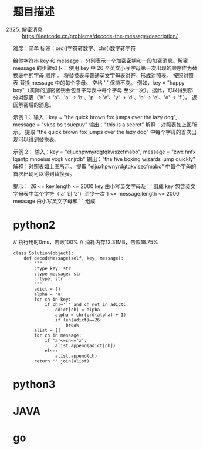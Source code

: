# 题目描述

2325. 解密消息  
https://leetcode.cn/problems/decode-the-message/description/  

难度：简单
标签：ord()字符转数字、chr()数字转字符

给你字符串 key 和 message ，分别表示一个加密密钥和一段加密消息。解密 message 的步骤如下：
使用 key 中 26 个英文小写字母第一次出现的顺序作为替换表中的字母 顺序 。
将替换表与普通英文字母表对齐，形成对照表。
按照对照表 替换 message 中的每个字母。
空格 ' ' 保持不变。
例如，key = "happy boy"（实际的加密密钥会包含字母表中每个字母 至少一次），据此，可以得到部分对照表（'h' -> 'a'、'a' -> 'b'、'p' -> 'c'、'y' -> 'd'、'b' -> 'e'、'o' -> 'f'）。
返回解密后的消息。

示例 1：
输入：key = "the quick brown fox jumps over the lazy dog", message = "vkbs bs t suepuv"
输出："this is a secret"
解释：对照表如上图所示。
提取 "the quick brown fox jumps over the lazy dog" 中每个字母的首次出现可以得到替换表。

示例 2：
输入：key = "eljuxhpwnyrdgtqkviszcfmabo", message = "zwx hnfx lqantp mnoeius ycgk vcnjrdb"
输出："the five boxing wizards jump quickly"
解释：对照表如上图所示。
提取 "eljuxhpwnyrdgtqkviszcfmabo" 中每个字母的首次出现可以得到替换表。

提示：
26 <= key.length <= 2000
key 由小写英文字母及 ' ' 组成
key 包含英文字母表中每个字符（'a' 到 'z'）至少一次
1 <= message.length <= 2000
message 由小写英文字母和 ' ' 组成

# python2

// 执行用时0ms，击败100%
// 消耗内存12.31MB，击败18.75%
```
class Solution(object):
    def decodeMessage(self, key, message):
        """
        :type key: str
        :type message: str
        :rtype: str
        """
        adict = {}
        alpha = 'a'
        for ch in key:
            if ch!=' ' and ch not in adict:
                adict[ch] = alpha
                alpha = chr(ord(alpha) + 1)
                if len(adict)==26:
                    break
        alist = []
        for ch in message:
            if 'a'<=ch<='z':
                alist.append(adict[ch])
            else:
                alist.append(ch)
        return ''.join(alist)
```

# python3 

# JAVA

# go
